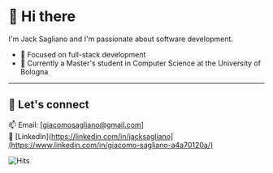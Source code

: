# 👋 Hi there

I'm Jack Sagliano and I'm passionate about software development.

- 🎯 Focused on full-stack development
- 🧠 Currently a Master's student in Computer Science at the University of Bologna
---

## 🤝 Let's connect

📫 Email: [giacomosagliano@gmail.com]  
🔗 [LinkedIn](https://linkedin.com/in/jacksagliano](https://www.linkedin.com/in/giacomo-sagliano-a4a70120a/)  

![Hits](https://hits.sh/github.com/jacksagliano/jacksagliano.svg)
